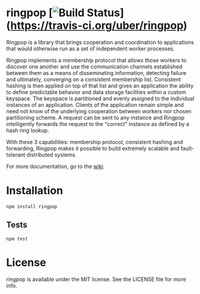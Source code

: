 # ringpop [![Build Status](https://travis-ci.org/uber/ringpop.svg?branch=master)] (https://travis-ci.org/uber/ringpop)
Ringpop is a library that brings cooperation and coordination to applications that would otherwise run as a set of independent worker processes.

Ringpop implements a membership protocol that allows those workers to discover one another and use the communication channels established between them as a means of disseminating information, detecting failure and ultimately, converging on a consistent membership list. Consistent hashing is then applied on top of that list and gives an application the ability to define predictable behavior and data storage facilities within a custom keyspace. The keyspace is partitioned and evenly assigned to the individual instances of an application. Clients of the application remain simple and need not know of the underlying cooperation between workers nor chosen partitioning scheme. A request can be sent to any instance and Ringpop intelligently forwards the request to the "correct" instance as defined by a hash ring lookup.

With these 3 capabilities: membership protocol, consistent hashing and forwarding, Ringpop makes it possible to build extremely scalable and fault-tolerant distributed systems.

For more documentation, go to the [wiki](https://github.com/uber/ringpop/wiki).

# Installation

`npm install ringpop`

## Tests

`npm test`

# License
ringpop is available under the MIT license. See the LICENSE file for more info.
